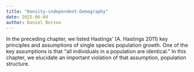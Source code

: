 ```yaml
---
title: "Density-independent-Demography"
date: 2025-06-04 
author: Daniel Borzoo 
---
```

In the preceding chapter, we listed Hastings’ (A. Hastings 2011) key principles and assumptions of single species population growth. One of the key assumptions is that “all individuals in a population are identical.” In this chapter, we elucidate an important violation of that assumption, population structure.
